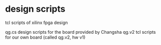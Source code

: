 # design scripts
tcl scripts of xilinx fpga design

qg.cs		design scripts for the board provided by Changsha
qg.v2		tcl scripts for our own board (called qg.v2, hw v1) 
